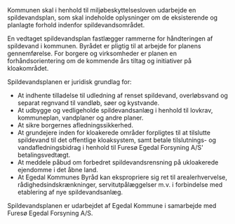 Kommunen skal i henhold til miljøbeskyttelsesloven udarbejde en spildevandsplan, som skal indeholde oplysninger om de eksisterende og planlagte forhold indenfor spildevandsområdet.

En vedtaget spildevandsplan fastlægger rammerne for håndteringen af spildevand i kommunen. Byrådet er pligtig til at arbejde for planens gennemførelse. For borgere og virksomheder er planen en forhåndsorientering om de kommende års tiltag og initiativer på kloakområdet.

Spildevandsplanen er juridisk grundlag for:

* At indhente tilladelse til udledning af renset spildevand, overløbsvand og separat regnvand til vandløb, søer og kystvande.
* At udbygge og vedligeholde spildevandsanlæg i henhold til lovkrav, kommuneplan, vandplaner og andre planer.
* At sikre borgernes afledningssikkerhed.
* At grundejere inden for kloakerede områder forpligtes til at tilslutte spildevand til det offentlige kloaksystem, samt betale tilslutnings- og vandafledningsbidrag i henhold til Furesø Egedal Forsyning A/S' betalingsvedtægt.
* At meddele påbud om forbedret spildevandsrensning på ukloakerede ejendomme i det åbne land.
* At Egedal Kommunes Byråd kan ekspropriere sig ret til arealerhvervelse, rådighedsindskrænkninger, servitutpålæggelser m.v. i forbindelse med etablering af nye spildevandsanlæg.

Spildevandsplanen er udarbejdet af Egedal Kommune i samarbejde med Furesø Egedal Forsyning A/S.
